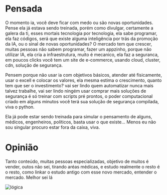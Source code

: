 # Pensada

O momento ia, você deve ficar com medo ou são novas oportunidades. Pense ela já estava sendo treinada, porém como divulgar,
certamente a galera da ti, esses mortais tecnologia por tecnologia, ela sabe programar, ela faz códigos, será que existe
alguma inteligência por trás da promoção da IA, ou o sinal de novas oportunidades? O mercado tem que crescer, muitas pessoas
não sabem programar, fazer um appzinho, porque não utilizar IA, ela cria a infraestrutura, muito é mecanico, ela faz a seguranca,
em poucos clicks você tem um site de e-commerce, usando cloud, cluster, cdn, solução de segurança.

Pensem porque não usar ia com objetivos básicos, atender até fisicamente, usar o excell e colocar os valores, ela mesma estima o
crescimento, quanto tem que ser o investimento? vai ser lindo quem automatizar nunca mais talvez trabalhe, vai ser lindo ningém usar
comprar mais soluções de segurança é só treinar com scripts pré prontos, o poder computacional criado em alguns minutos você terá
sua solução de segurança compilada, viva o python.

Ela já pode estar sendo treinada para simular o pensamento de alguns, médicos,  engenheiros, políticos, basta usar o que existe...
Menos eu não sou singular procuro estar fora da caixa, viva.

# Opinião

Tanto conteúdo, muitas pessoas especializadas, objetivo de muitos é vender, outos não sei, tirando aréas médicas, e estudo realmente
o resto é o resto, como linkar o estudo antigo com esse novo mercado, entender o mercado. Melhor sei lá


![lógica](https://www.areatecnologia.com/electronica/imagenes/simbolos-puertas-logicas.jpg)
